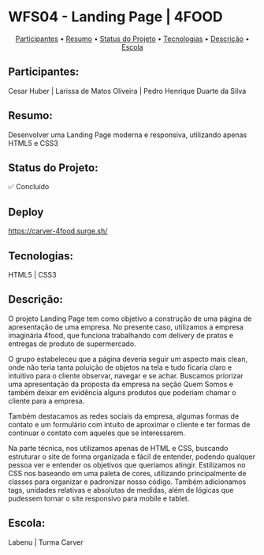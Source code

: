 # WFS04 - Landing Page | 4FOOD
<p align="center">
 <a href="#participantes">Participantes</a> •
 <a href="#resumo">Resumo</a> • 
 <a href="#status-do-projeto">Status do Projeto</a> • 
 <a href="#tecnologias">Tecnologias</a> • 
 <a href="#descrição">Descrição</a> • 
 <a href="#escola">Escola</a>
</p>

## Participantes: 
Cesar Huber | Larissa de Matos Oliveira | Pedro Henrique Duarte da Silva
<br>

## Resumo: 
Desenvolver uma Landing Page moderna e responsiva, utilizando apenas HTML5 e CSS3
<br>

## Status do Projeto: 
✅ Concluído
<br>

## Deploy 
https://carver-4food.surge.sh/

## Tecnologias:
HTML5 | CSS3

## Descrição:

O projeto Landing Page tem como objetivo a construção de uma página de apresentação de uma empresa. No presente caso, utilizamos a empresa imaginária 4food, que funciona trabalhando com delivery de pratos e entregas de produto de supermercado.

O grupo estabeleceu que a página deveria seguir um aspecto mais clean, onde não teria tanta poluição de objetos na tela e tudo ficaria claro e intuitivo para o cliente observar, navegar e se achar. Buscamos priorizar uma apresentação da proposta da empresa na seção Quem Somos e também deixar em evidência alguns produtos que poderiam chamar o cliente para a empresa.

Também destacamos as redes sociais da empresa, algumas formas de contato e um formulário com intuito de aproximar o cliente e ter formas de continuar o contato com aqueles que se interessarem.

Na parte técnica, nos utilizamos apenas de HTML e CSS, buscando estruturar o site de forma organizada e fácil de entender, podendo qualquer pessoa ver e entender os objetivos que queríamos atingir. Estilizamos no CSS nos baseando em uma paleta de cores, utilizando principalmente de classes para organizar e padronizar nosso código. Também adicionamos tags, unidades relativas e absolutas de medidas, além de lógicas que pudessem tornar o site responsivo para mobile e tablet.

## Escola:
Labenu | Turma Carver
